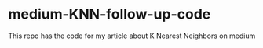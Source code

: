 # medium-KNN-follow-up-code
This repo has the code for my article about K Nearest Neighbors on medium
